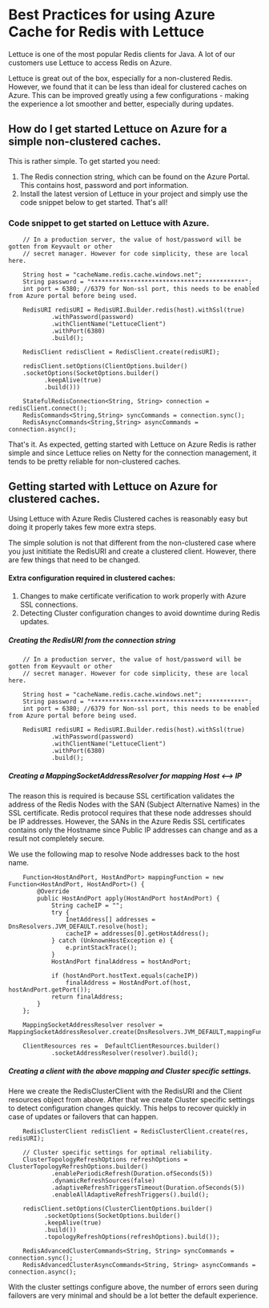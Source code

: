 # Best Practices for using Azure Cache for Redis with Lettuce

Lettuce is one of the most popular Redis clients for Java. A lot of our customers use Lettuce to access Redis on Azure.

Lettuce is great out of the box, especially for a non-clustered Redis. However, we found that it can be less than ideal for clustered caches on Azure. This can be improved greatly using a few configurations - making the experience a lot smoother and better, especially during updates.


## How do I get started Lettuce on Azure for a simple non-clustered caches.

This is rather simple. To get started you need:

1. The Redis connection string, which can be found on the Azure Portal. This contains host, password and port information. 
2. Install the latest version of Lettuce in your project and simply use the code snippet below to get started. That's all!


### Code snippet to get started on Lettuce with Azure.

        // In a production server, the value of host/password will be gotten from Keyvault or other 
        // secret manager. However for code simplicity, these are local here. 
        
        String host = "cacheName.redis.cache.windows.net";
        String password = "*******************************************";
        int port = 6380; //6379 for Non-ssl port, this needs to be enabled from Azure portal before being used.

        RedisURI redisURI = RedisURI.Builder.redis(host).withSsl(true)
                .withPassword(password)
                .withClientName("LettuceClient")
                .withPort(6380)
                .build();

        RedisClient redisClient = RedisClient.create(redisURI);
        
        redisClient.setOptions(ClientOptions.builder()
        .socketOptions(SocketOptions.builder()
              .keepAlive(true)
              .build()))
              
        StatefulRedisConnection<String, String> connection = redisClient.connect();
        RedisCommands<String,String> syncCommands = connection.sync();
        RedisAsyncCommands<String,String> asyncCommands = connection.async();


That's it. As expected, getting started with Lettuce on Azure Redis is rather simple and since Lettuce relies on Netty for the connection management, it tends to be pretty reliable for non-clustered caches. 


## Getting started with Lettuce on Azure for clustered caches. 

Using Lettuce with Azure Redis Clustered caches is reasonably easy but doing it properly takes few more extra steps. 

The simple solution is not that different from the non-clustered case where you just inititiate the RedisURI and create a clustered client. However, there are few things that need to be changed. 

#### Extra configuration required in clustered caches:

1. Changes to make certificate verification to work properly with Azure SSL connections. 
2. Detecting Cluster configuration changes to avoid downtime during Redis updates. 


##### Creating the RedisURI from the connection string

        // In a production server, the value of host/password will be gotten from Keyvault or other 
        // secret manager. However for code simplicity, these are local here. 
        
        String host = "cacheName.redis.cache.windows.net";
        String password = "*******************************************";
        int port = 6380; //6379 for Non-ssl port, this needs to be enabled from Azure portal before being used.        

        RedisURI redisURI = RedisURI.Builder.redis(host).withSsl(true)
                .withPassword(password)
                .withClientName("LettuceClient")
                .withPort(6380)
                .build();


##### Creating a MappingSocketAddressResolver for mapping Host <--> IP
The reason this is required is because SSL certification validates the address of the Redis Nodes with the SAN (Subject Alternative Names) in the SSL certificate. Redis protocol requires that these node addresses should be IP addresses. However, the SANs in the Azure Redis SSL certificates contains only the Hostname since Public IP addresses can change and as a result not completely secure. 

We use the following map to resolve Node addresses back to the host name. 

        Function<HostAndPort, HostAndPort> mappingFunction = new Function<HostAndPort, HostAndPort>() {
            @Override
            public HostAndPort apply(HostAndPort hostAndPort) {
                String cacheIP = "";
                try {
                    InetAddress[] addresses = DnsResolvers.JVM_DEFAULT.resolve(host);
                    cacheIP = addresses[0].getHostAddress();
                } catch (UnknownHostException e) {
                    e.printStackTrace();
                }
                HostAndPort finalAddress = hostAndPort;

                if (hostAndPort.hostText.equals(cacheIP))
                    finalAddress = HostAndPort.of(host, hostAndPort.getPort());
                return finalAddress;
            }
        };

        MappingSocketAddressResolver resolver = MappingSocketAddressResolver.create(DnsResolvers.JVM_DEFAULT,mappingFunction);

        ClientResources res =  DefaultClientResources.builder()
                .socketAddressResolver(resolver).build();


##### Creating a client with the above mapping and Cluster specific settings. 
Here we create the RedisClusterClient with the RedisURI and the Client resources object from above. 
After that we create Cluster specific settings to detect configuration changes quickly. This helps to recover quickly in case of updates or failovers that can happen. 


        RedisClusterClient redisClient = RedisClusterClient.create(res, redisURI);    

        // Cluster specific settings for optimal reliability. 
        ClusterTopologyRefreshOptions refreshOptions = ClusterTopologyRefreshOptions.builder()
                .enablePeriodicRefresh(Duration.ofSeconds(5))
                .dynamicRefreshSources(false)
                .adaptiveRefreshTriggersTimeout(Duration.ofSeconds(5))
                .enableAllAdaptiveRefreshTriggers().build();

        redisClient.setOptions(ClusterClientOptions.builder()
              .socketOptions(SocketOptions.builder()              
              .keepAlive(true)
              .build())
              .topologyRefreshOptions(refreshOptions).build());

        RedisAdvancedClusterCommands<String, String> syncCommands = connection.sync();
        RedisAdvancedClusterAsyncCommands<String, String> asyncCommands = connection.async();


With the cluster settings configure above, the number of errors seen during failovers are very minimal and should be a lot better the default experience. 





